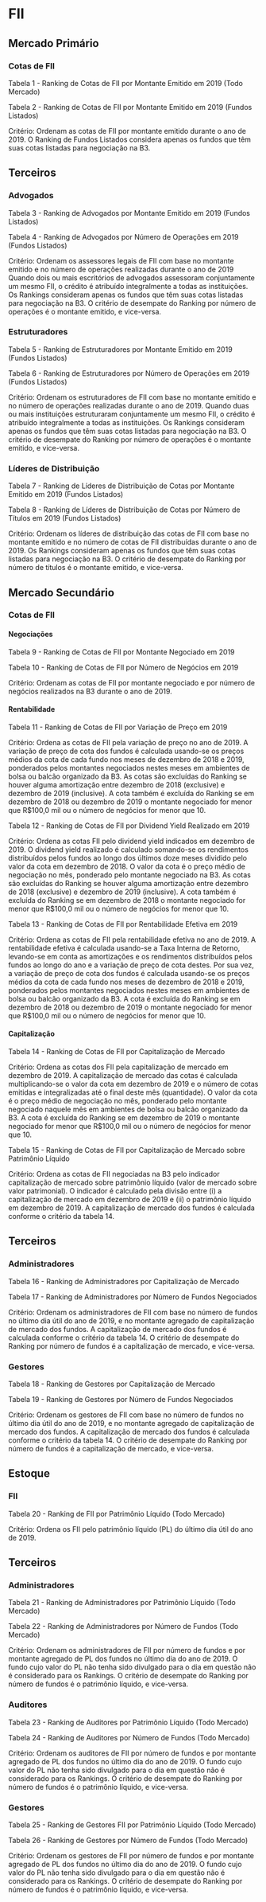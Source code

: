 # FII

## Mercado Primário 

### Cotas de FII 

Tabela 1 - Ranking de Cotas de FII por Montante Emitido em 2019 (Todo Mercado) 

Tabela 2 - Ranking de Cotas de FII por Montante Emitido em 2019 (Fundos Listados) 

Critério: Ordenam as cotas de FII por montante emitido durante o ano de 2019. O Ranking de Fundos Listados considera apenas os fundos que têm suas cotas listadas para negociação na B3. 

## Terceiros 

### Advogados 

Tabela 3 - Ranking de Advogados por Montante Emitido em 2019 (Fundos Listados) 

Tabela 4 - Ranking de Advogados por Número de Operações em 2019 (Fundos Listados) 

Critério: Ordenam os assessores legais de FII com base no montante emitido e no número de operações realizadas durante o ano de 2019 Quando dois ou mais escritórios de advogados assessoram conjuntamente um mesmo FII, o crédito é atribuído integralmente a todas as instituições. Os Rankings consideram apenas os fundos que têm suas cotas listadas para negociação na B3. O critério de desempate do Ranking por número de operações é o montante emitido, e vice-versa. 

### Estruturadores 

Tabela 5 - Ranking de Estruturadores por Montante Emitido em 2019 (Fundos Listados) 

Tabela 6 - Ranking de Estruturadores por Número de Operações em 2019 (Fundos Listados) 

Critério: Ordenam os estruturadores de FII com base no montante emitido e no número de operações realizadas durante o ano de 2019. Quando duas ou mais instituições estruturaram conjuntamente um mesmo FII, o crédito é atribuído integralmente a todas as instituições. Os Rankings consideram apenas os fundos que têm suas cotas listadas para negociação na B3. O critério de desempate do Ranking por número de operações é o montante emitido, e vice-versa. 

### Líderes de Distribuição 

Tabela 7 - Ranking de Líderes de Distribuição de Cotas por Montante Emitido em 2019 (Fundos Listados) 

Tabela 8 - Ranking de Líderes de Distribuição de Cotas por Número de Títulos em 2019 (Fundos Listados) 

Critério: Ordenam os líderes de distribuição das cotas de FII com base no montante emitido e no número de cotas de FII distribuídas durante o ano de 2019. Os Rankings consideram apenas os fundos que têm suas cotas listadas para negociação na B3. O critério de desempate do Ranking por número de títulos é o montante emitido, e vice-versa. 

## Mercado Secundário 

### Cotas de FII 

#### Negociações 

Tabela 9 - Ranking de Cotas de FII por Montante Negociado em 2019 

Tabela 10 - Ranking de Cotas de FII por Número de Negócios em 2019 

Critério: Ordenam as cotas de FII por montante negociado e por número de negócios realizados na B3 durante o ano de 2019. 

#### Rentabilidade 

Tabela 11 - Ranking de Cotas de FII por Variação de Preço em 2019 

Critério: Ordena as cotas de FII pela variação de preço no ano de 2019. A variação de preço de cota dos fundos é calculada usando-se os preços médios da cota de cada fundo nos meses de dezembro de 2018 e 2019, ponderados pelos montantes negociados nestes meses em ambientes de bolsa ou balcão organizado da B3. As cotas são excluídas do Ranking se houver alguma amortização entre dezembro de 2018 (exclusive) e dezembro de 2019 (inclusive). A cota também é excluída do Ranking se em dezembro de 2018 ou dezembro de 2019 o montante negociado for menor que R$100,0 mil ou o número de negócios for menor que 10. 

Tabela 12 - Ranking de Cotas de FII por Dividend Yield Realizado em 2019 

Critério: Ordena as cotas FII pelo dividend yield indicados em dezembro de 2019. O dividend yield realizado é calculado somando-se os rendimentos distribuídos pelos fundos ao longo dos últimos doze meses dividido pelo valor da cota em dezembro de 2018. O valor da cota é o preço médio de negociação no mês, ponderado pelo montante negociado na B3. As cotas são excluídas do Ranking se houver alguma amortização entre dezembro de 2018 (exclusive) e dezembro de 2019 (inclusive). A cota também é excluída do Ranking se em dezembro de 2018 o montante negociado for menor que R$100,0 mil ou o número de negócios for menor que 10. 

Tabela 13 - Ranking de Cotas de FII por Rentabilidade Efetiva em 2019 

Critério: Ordena as cotas de FII pela rentabilidade efetiva no ano de 2019. A rentabilidade efetiva é calculada usando-se a Taxa Interna de Retorno, levando-se em conta as amortizações e os rendimentos distribuídos pelos fundos ao longo do ano e a variação de preço de cota destes. Por sua vez, a variação de preço de cota dos fundos é calculada usando-se os preços médios da cota de cada fundo nos meses de dezembro de 2018 e 2019, ponderados pelos montantes negociados nestes meses em ambientes de bolsa ou balcão organizado da B3. A cota é excluída do Ranking se em dezembro de 2018 ou dezembro de 2019 o montante negociado for menor que R$100,0 mil ou o número de negócios for menor que 10. 

#### Capitalização 

Tabela 14 - Ranking de Cotas de FII por Capitalização de Mercado 

Critério: Ordena as cotas dos FII pela capitalização de mercado em dezembro de 2019. A capitalização de mercado das cotas é calculada multiplicando-se o valor da cota em dezembro de 2019 e o número de cotas emitidas e integralizadas até o final deste mês (quantidade). O valor da cota é o preço médio de negociação no mês, ponderado pelo montante negociado naquele mês em ambientes de bolsa ou balcão organizado da B3. A cota é excluída do Ranking se em dezembro de 2019 o montante negociado for menor que R$100,0 mil ou o número de negócios for menor que 10. 

Tabela 15 - Ranking de Cotas de FII por Capitalização de Mercado sobre Patrimônio Líquido 

Critério: Ordena as cotas de FII negociadas na B3 pelo indicador capitalização de mercado sobre patrimônio líquido (valor de mercado sobre valor patrimonial). O indicador é calculado pela divisão entre (i) a capitalização de mercado em dezembro de 2019 e (ii) o patrimônio líquido em dezembro de 2019. A capitalização de mercado dos fundos é calculada conforme o critério da tabela 14. 

## Terceiros 

### Administradores 

Tabela 16 - Ranking de Administradores por Capitalização de Mercado 

Tabela 17 - Ranking de Administradores por Número de Fundos Negociados 

Critério: Ordenam os administradores de FII com base no número de fundos no último dia útil do ano de 2019, e no montante agregado de capitalização de mercado dos fundos. A capitalização de mercado dos fundos é calculada conforme o critério da tabela 14. O critério de desempate do Ranking por número de fundos é a capitalização de mercado, e vice-versa. 

### Gestores 

Tabela 18 - Ranking de Gestores por Capitalização de Mercado 

Tabela 19 - Ranking de Gestores por Número de Fundos Negociados 

Critério: Ordenam os gestores de FII com base no número de fundos no último dia útil do ano de 2019, e no montante agregado de capitalização de mercado dos fundos. A capitalização de mercado dos fundos é calculada conforme o critério da tabela 14. O critério de desempate do Ranking por número de fundos é a capitalização de mercado, e vice-versa. 

## Estoque  

### FII 

Tabela 20 - Ranking de FII por Patrimônio Líquido (Todo Mercado) 

Critério: Ordena os FII pelo patrimônio líquido (PL) do último dia útil do ano de 2019. 

## Terceiros 

### Administradores 

Tabela 21 - Ranking de Administradores por Patrimônio Líquido (Todo Mercado) 

Tabela 22 - Ranking de Administradores por Número de Fundos (Todo Mercado) 

Critério: Ordenam os administradores de FII por número de fundos e por montante agregado de PL dos fundos no último dia do ano de 2019. O fundo cujo valor do PL não tenha sido divulgado para o dia em questão não é considerado para os Rankings. O critério de desempate do Ranking por número de fundos é o patrimônio líquido, e vice-versa. 

### Auditores 

Tabela 23 - Ranking de Auditores por Patrimônio Líquido (Todo Mercado) 

Tabela 24 - Ranking de Auditores por Número de Fundos (Todo Mercado) 

Critério: Ordenam os auditores de FII por número de fundos e por montante agregado de PL dos fundos no último dia do ano de 2019. O fundo cujo valor do PL não tenha sido divulgado para o dia em questão não é considerado para os Rankings. O critério de desempate do Ranking por número de fundos é o patrimônio líquido, e vice-versa. 

### Gestores 

Tabela 25 - Ranking de Gestores FII por Patrimônio Líquido (Todo Mercado) 

Tabela 26 - Ranking de Gestores por Número de Fundos (Todo Mercado) 

Critério: Ordenam os gestores de FII por número de fundos e por montante agregado de PL dos fundos no último dia do ano de 2019. O fundo cujo valor do PL não tenha sido divulgado para o dia em questão não é considerado para os Rankings. O critério de desempate do Ranking por número de fundos é o patrimônio líquido, e vice-versa. 